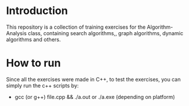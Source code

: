 # Introduction
This repository is a collection of training exercises for the Algorithm-Analysis class, containing search algorithms,, graph algorithms, dynamic algorithms and others.

# How to run
Since all the exercises were made in C++, to test the exercises, you can simply run the c++ scripts by:
- gcc (or g++) file.cpp && ./a.out or ./a.exe (depending on platform)
